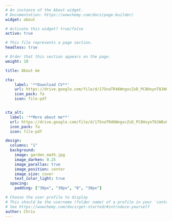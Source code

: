 ```yaml
---
# An instance of the About widget.
# Documentation: https://wowchemy.com/docs/page-builder/
widget: about

# Activate this widget? true/false
active: true

# This file represents a page section.
headless: true

# Order that this section appears on the page.
weight: 10

title: About me

cta:
    label: '**Download CV**'
    url: https://drive.google.com/file/d/17SnaTR46WngxcZsD_PC8HxynT8JW8uQJ/view?usp=sharing
    icon_pack: fa
    icon: file-pdf


cta_alt:
  label: '**More about me**'
  url: https://drive.google.com/file/d/17SnaTR46WngxcZsD_PC8HxynT8JW8uQJ/view?usp=sharing
  icon_pack: fa
  icon: file-pdf

design:
  columns: "1"  
  background:
    image: garden_math.jpg
    image_darken: 0.25
    image_parallax: true
    image_position: center
    image_size: cover
    text_color_light: true
  spacing:
    padding: ["30px", "30px", "0", "30px"]

# Choose the user profile to display
# This should be the username (folder name) of a profile in your `content/authors/` folder.
# See https://wowchemy.com/docs/get-started/#introduce-yourself
author: Chris
---
```

